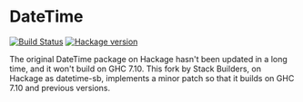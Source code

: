 # DateTime

[![Build Status](https://travis-ci.org/stackbuilders/datetime.svg?branch=master)](https://travis-ci.org/stackbuilders/datetime) [![Hackage version](https://img.shields.io/hackage/v/datetime-sb.svg)](http://hackage.haskell.org/package/datetime-sb)

The original DateTime package on Hackage hasn't been updated in a long
time, and it won't build on GHC 7.10. This fork by Stack Builders, on
Hackage as datetime-sb, implements a minor patch so that it builds on
GHC 7.10 and previous versions.
